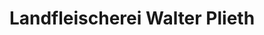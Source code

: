 ---
title: "Landfleischerei Walter Plieth"
url: /muenster/landfleischerei-walter-plieth/
shop: Metzgerei
---